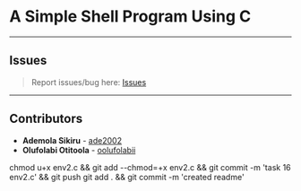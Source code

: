 # A Simple Shell Program Using C

---

## Issues

> Report issues/bug here: [Issues](https://github.com/oolufolabii/simple_shell/issues)

---

## Contributors

+ **Ademola Sikiru** - [ade2002](https://github.com/Ade2002/)
+ **Olufolabi Otitoola** - [oolufolabii](github.com/oolufolabii/)


chmod u+x env2.c && git add --chmod=+x env2.c && git commit -m 'task 16 env2.c' && git push
git add . && git commit -m 'created readme'
